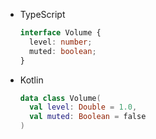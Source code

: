 <div class="useless-tab-container">

- TypeScript

  ```ts
  interface Volume {
    level: number;
    muted: boolean;
  }
  ```

- Kotlin

  ```kotlin
  data class Volume(
    val level: Double = 1.0,
    val muted: Boolean = false
  )
  ```

</div>